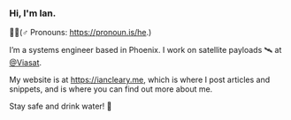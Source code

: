 ### Hi, I'm Ian.

🙋🏻‍(♂️ Pronouns: https://pronoun.is/he.)

I’m a systems engineer based in Phoenix. I work on satellite payloads 🛰️ at [@Viasat](https://github.com/viasat).

My website is at https://iancleary.me, which is where I post articles and snippets, and is where you can find out more about me.

Stay safe and drink water! 👋
